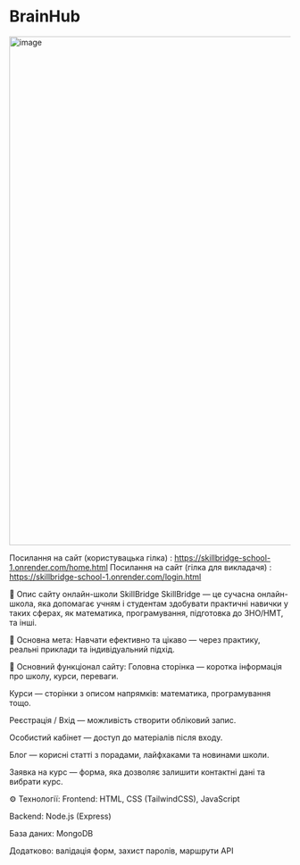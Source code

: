 # BrainHub

<img width="1899" height="912" alt="image" src="https://github.com/user-attachments/assets/4790364b-bd3c-4c5d-a1dc-54083490960b" />

Посилання на сайт (користувацька гілка) : https://skillbridge-school-1.onrender.com/home.html
Посилання на сайт (гілка для викладачя) : https://skillbridge-school-1.onrender.com/login.html

📝 Опис сайту онлайн-школи SkillBridge
SkillBridge — це сучасна онлайн-школа, яка допомагає учням і студентам здобувати практичні навички у таких сферах, як математика, програмування, підготовка до ЗНО/НМТ, та інші.

🎯 Основна мета:
Навчати ефективно та цікаво — через практику, реальні приклади та індивідуальний підхід.

🧩 Основний функціонал сайту:
Головна сторінка — коротка інформація про школу, курси, переваги.

Курси — сторінки з описом напрямків: математика, програмування тощо.

Реєстрація / Вхід — можливість створити обліковий запис.

Особистий кабінет — доступ до матеріалів після входу.

Блог — корисні статті з порадами, лайфхаками та новинами школи.

Заявка на курс — форма, яка дозволяє залишити контактні дані та вибрати курс.

⚙️ Технології:
Frontend: HTML, CSS (TailwindCSS), JavaScript

Backend: Node.js (Express)

База даних: MongoDB

Додатково: валідація форм, захист паролів, маршрути API

